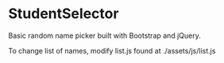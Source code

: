 # StudentSelector

Basic random name picker built with Bootstrap and jQuery.

To change list of names, modify list.js found at ./assets/js/list.js